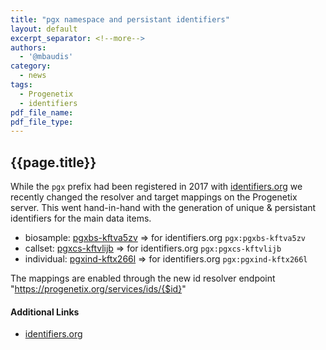 ```yaml
---
title: "pgx namespace and persistant identifiers"
layout: default
excerpt_separator: <!--more-->
authors:
  - '@mbaudis'
category:
  - news
tags:
  - Progenetix
  - identifiers
pdf_file_name:
pdf_file_type:
---
```


## {{page.title}}

While the `pgx` prefix had been registered in 2017 with [identifiers.org](https://registry.identifiers.org/registry/pgx)
we recently changed the resolver and target mappings on the Progenetix server.
This went hand-in-hand with the generation of unique & persistant identifiers
for the main data items.

<!--more-->

* biosample: [pgxbs-kftva5zv](https://progenetix.org/services/ids/pgxbs-kftva5zv) => for identifiers.org `pgx:pgxbs-kftva5zv`
* callset: [pgxcs-kftvlijb](https://progenetix.org/services/ids/pgxcs-kftvlijb) => for identifiers.org `pgx:pgxcs-kftvlijb`
* individual: [pgxind-kftx266l](https://progenetix.org/services/ids/pgxind-kftx266l) => for identifiers.org `pgx:pgxind-kftx266l`

The mappings are enabled through the new id resolver endpoint "https://progenetix.org/services/ids/{$id}"

#### Additional Links

* [identifiers.org](https://registry.identifiers.org/registry/pgx)
